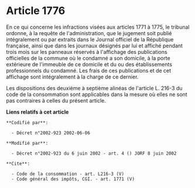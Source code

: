 # Article 1776

En ce qui concerne les infractions visées aux articles 1771 à 1775, le tribunal ordonne, à la requête de l'administration,
que le jugement soit publié intégralement ou par extraits dans le Journal officiel de la République française, ainsi que dans
les journaux désignés par lui et affiché pendant trois mois sur les panneaux réservés à l'affichage des publications
officielles de la commune où le condamné a son domicile, à la porte extérieure de l'immeuble de ce domicile et du ou des
établissements professionnels du condamné. Les frais de ces publications et de cet affichage sont intégralement à la charge
de ce dernier. 

Les dispositions des deuxième à septième alinéas de l'article L. 216-3 du code de la consommation sont applicables dans la
mesure où elles ne sont pas contraires à celles du présent article.

**Liens relatifs à cet article**

	**Codifié par**:

	  - Décret n°2002-923 2002-06-06

	**Modifié par**:

	  - Décret n°2002-923 du 6 juin 2002 - art. 4 () JORF 8 juin 2002

	**Cite**:

	  - Code de la consommation - art. L216-3 (V)
	  - Code général des impôts, CGI. - art. 1771 (V)
